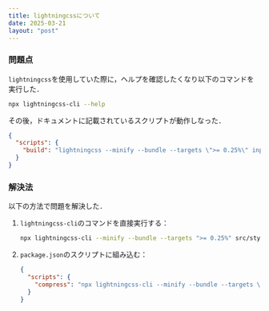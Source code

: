 ```yaml
---
title: lightningcssについて
date: 2025-03-21
layout: "post"
---
```


### 問題点
`lightningcss`を使用していた際に，ヘルプを確認したくなり以下のコマンドを実行した．

```bash
npx lightningcss-cli --help
```

その後，ドキュメントに記載されているスクリプトが動作しなった．

```json
{
  "scripts": {
    "build": "lightningcss --minify --bundle --targets \">= 0.25%\" input.css -o output.css"
  }
}
```
### 解決法
以下の方法で問題を解決した．

1. `lightningcss-cli`のコマンドを直接実行する：
   ```bash
   npx lightningcss-cli --minify --bundle --targets ">= 0.25%" src/style.css -o src/style.min.css
   ```

2. `package.json`のスクリプトに組み込む：
   ```json
   {
     "scripts": {
       "compress": "npx lightningcss-cli --minify --bundle --targets \">= 0.25%, not dead\" src/style.css -o src/style.min.css"
     }
   }
   ```